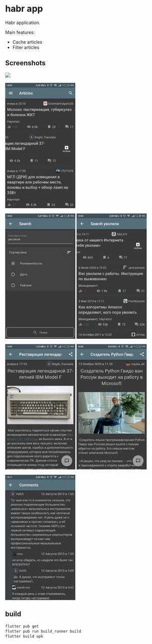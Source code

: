 # habr app

Habr application.

Main features:
* Cache articles
* Filter articles

## Screenshots

<img src="./repo_images/gif_1.gif" height="400"></img>

<img src="./repo_images/img_2.jpg" height="400"></img>

<img src="./repo_images/img_3.jpg" height="400"></img>
<img src="./repo_images/img_1.jpg" height="400"></img>

<img src="./repo_images/img_4.jpg" height="400"></img>
<img src="./repo_images/img_5.jpg" height="400"></img>

<img src="./repo_images/img_6.jpg" height="400"></img>

## build

```
flutter pub get
flutter pub run build_runner build
flutter build apk
```